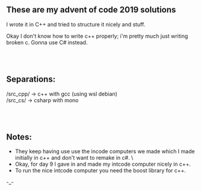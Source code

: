 ## These are my advent of code 2019 solutions

I wrote it in C++ and tried to structure it nicely and stuff.

Okay I don't know how to write c++ properly; i'm pretty much just writing broken c. 
Gonna use C# instead.

<br><br>

## Separations:

/src_cpp/ -> c++ with gcc (using wsl debian) <br>
/src_cs/ -> csharp with mono <br>

<br><br>

## Notes:

- They keep having use use the incode computers we made which I made initially in c++ and don't want to remake in c#. \
- Okay, for day 9 I gave in and made my intcode computer nicely in c++.
- To run the nice intcode computer you need the boost library for c++.

-_-
